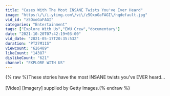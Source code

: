 ```yaml
---
title: "Cases With The Most INSANE Twists You've Ever Heard"
image: "https:\/\/i.ytimg.com\/vi\/z5OxoGaFAGI\/hqdefault.jpg"
vid_id: "z5OxoGaFAGI"
categories: "Entertainment"
tags: ["Explore With Us","EWU Crew","documentary"]
date: "2021-10-20T07:42:19+03:00"
vid_date: "2021-05-17T20:35:53Z"
duration: "PT27M11S"
viewcount: "626489"
likeCount: "14387"
dislikeCount: "621"
channel: "EXPLORE WITH US"
---
```

{% raw %}These stories have the most INSANE twists you've EVER heard...<br /><br />[Video] [Imagery] supplied by Getty Images.{% endraw %}
